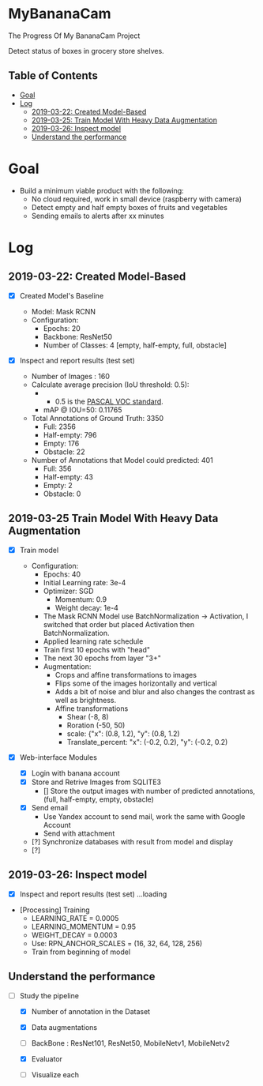 # MyBananaCam
The Progress Of My BananaCam Project

Detect status of boxes in grocery store shelves.

## Table of Contents
- <a href='#goal'>Goal</a>
- <a href='#log'>Log</a>
    - <a href='#2019-03-22-created-model-based'>2019-03-22: Created Model-Based</a>
    - <a href='#2019-03-25-train-model-with-heavy-data-augmentation '>2019-03-25: Train Model With Heavy Data Augmentation </a>
    - <a href='#2019-03-26-inspect-model'>2019-03-26: Inspect model</a>    
    - <a href='#understand-the-performance'>Understand the performance</a>        

# Goal

- Build a minimum viable product with the following:
  - No cloud required, work in small device (raspberry with camera)
  - Detect empty and half empty boxes of fruits and vegetables
  - Sending emails to alerts after xx minutes
  
# Log

## 2019-03-22: Created Model-Based 
- [x] Created Model's Baseline 
  - Model: Mask RCNN
  - Configuration:
    - Epochs: 20
    - Backbone: ResNet50    
    - Number of Classes: 4 [empty, half-empty, full, obstacle]
   
- [x] Inspect and report results (test set)
    - Number of Images : 160
    - Calculate average precision (IoU threshold: 0.5):
        - - 0.5 is the [PASCAL VOC standard](http://homepages.inf.ed.ac.uk/ckiw/postscript/ijcv_voc09.pdf).
        - mAP @ IOU=50: 0.11765
    - Total Annotations of Ground Truth: 3350
        - Full: 2356
        - Half-empty: 796
        - Empty: 176
        - Obstacle: 22
    - Number of Annotations that Model could predicted: 401
        - Full: 356
        - Half-empty: 43
        - Empty: 2
        - Obstacle: 0        
    
## 2019-03-25 Train Model With Heavy Data Augmentation 
- [x] Train model
    - Configuration:        
        - Epochs: 40                
        - Initial Learning rate: 3e-4        
        - Optimizer: SGD
            - Momentum: 0.9
            - Weight decay: 1e-4            
        - The Mask RCNN Model use BatchNormalization -> Activation, I switched that order but placed Activation then BatchNormalization.
        - Applied learning rate schedule
        - Train first 10 epochs with "head"
        - The next 30 epochs from layer "3+"        
        - Augmentation:
            - Crops and affine transformations to images 
            - Flips some of the images horizontally and vertical 
            - Adds a bit of noise and blur and also changes the contrast as well as brightness.
            - Affine transformations
                - Shear (-8, 8)
                - Roration (-50, 50)
                - scale: {"x": (0.8, 1.2), "y": (0.8, 1.2)
                - Translate_percent: "x": (-0.2, 0.2), "y": (-0.2, 0.2)                

- [x] Web-interface Modules
    - [x] Login with banana account
    - [x] Store and Retrive Images from SQLITE3
        - [] Store the output images with number of predicted annotations, (full, half-empty, empty, obstacle) 
    - [x] Send email
        - Use Yandex account to send mail, work the same with Google Account
        - Send with attachment
    - [?] Synchronize databases with result from model and display
    - [?] 
    
           
## 2019-03-26: Inspect model

- [x] Inspect and report results (test set)
    ...loading
      
- [Processing] Training
    - LEARNING_RATE = 0.0005
    - LEARNING_MOMENTUM = 0.95    
    - WEIGHT_DECAY = 0.0003
    - Use: RPN_ANCHOR_SCALES = (16, 32, 64, 128, 256)
    - Train from beginning of model

## Understand the performance 
- [ ] Study the pipeline
    - [x] Number of annotation in the Dataset
    - [x] Data augmentations    
    - [ ] BackBone : ResNet101, ResNet50, MobileNetv1, MobileNetv2        
    - [x] Evaluator
    - [ ] Visualize each


